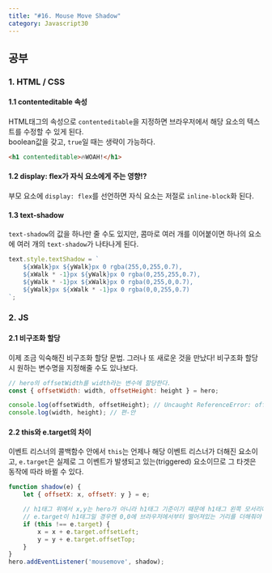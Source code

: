 ```yaml
---
title: "#16. Mouse Move Shadow"
category: Javascript30
---
```



## 공부
### 1. HTML / CSS
#### 1.1 contenteditable 속성 
HTML태그의 속성으로 `contenteditable`을 지정하면 브라우저에서 해당 요소의 텍스트를 수정할 수 있게 된다.   
boolean값을 갖고, `true`일 때는 생략이 가능하다. 

```html
<h1 contenteditable>🔥WOAH!</h1>
```


#### 1.2 display: flex가 자식 요소에게 주는 영향!? 
부모 요소에 `display: flex`를 선언하면 자식 요소는 저절로 `inline-block`화 된다.


#### 1.3 text-shadow
`text-shadow`의 값을 하나만 줄 수도 있지만, 콤마로 여러 개를 이어붙이면 하나의 요소에 여러 개의 `text-shadow`가 나타나게 된다. 

```javascript
text.style.textShadow = `
	${xWalk}px ${yWalk}px 0 rgba(255,0,255,0.7),
	${xWalk * -1}px ${yWalk}px 0 rgba(0,255,255,0.7),
	${yWalk * -1}px ${xWalk}px 0 rgba(0,255,0,0.7),
	${yWalk}px ${xWalk * -1}px 0 rgba(0,0,255,0.7)
`;
```



### 2. JS
#### 2.1 비구조화 할당
이제 조금 익숙해진 비구조화 할당 문법. 그러나 또 새로운 것을 만났다! 비구조화 할당 시 원하는 변수명을 지정해줄 수도 있나보다.  

```javascript
// hero의 offsetWidth를 width라는 변수에 할당한다.
const { offsetWidth: width, offsetHeight: height } = hero;

console.log(offsetWidth, offsetHeight); // Uncaught ReferenceError: offsetWidth is not defined
console.log(width, height); // 편-안
```

#### 2.2 this와 e.target의 차이
이벤트 리스너의 콜백함수 안에서 `this`는 언제나 해당 이벤트 리스너가 더해진 요소이고, `e.target`은 실제로 그 이벤트가 발생되고 있는(triggered) 요소이므로 그 타겟은 동작에 따라 바뀔 수 있다. 

```javascript
function shadow(e) {
	let { offsetX: x, offsetY: y } = e;

	// h1태그 위에서 x,y는 hero가 아니라 h1태그 기준이기 때문에 h1태그 왼쪽 모서리에서 갑자기 0,0이 찍히게 됨
	// e.target이 h1태그일 경우엔 0,0에 브라우저에서부터 떨어져있는 거리를 더해줘야 한다. 
	if (this !== e.target) { 
		x = x + e.target.offsetLeft;
		y = y + e.target.offsetTop;
	}
}
hero.addEventListener('mousemove', shadow);
```


